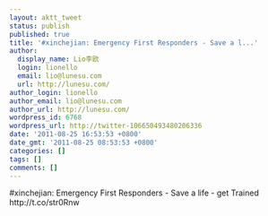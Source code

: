 ```yaml
---
layout: aktt_tweet
status: publish
published: true
title: '#xinchejian: Emergency First Responders - Save a l...'
author:
  display_name: Lio李欧
  login: lionello
  email: lio@lunesu.com
  url: http://lunesu.com/
author_login: lionello
author_email: lio@lunesu.com
author_url: http://lunesu.com/
wordpress_id: 6768
wordpress_url: http://twitter-106650493480206336
date: '2011-08-25 16:53:53 +0800'
date_gmt: '2011-08-25 08:53:53 +0800'
categories: []
tags: []
comments: []
---
```

<p>#xinchejian: Emergency First Responders - Save a life - get Trained http://t.co/str0Rnw</p>
